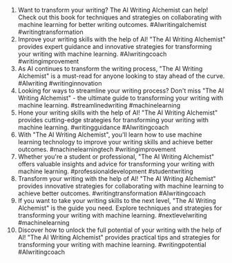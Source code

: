 1. Want to transform your writing? The AI Writing Alchemist can help! Check out this book for techniques and strategies on collaborating with machine learning for better writing outcomes. #AIwritingalchemist #writingtransformation
2. Improve your writing skills with the help of AI! "The AI Writing Alchemist" provides expert guidance and innovative strategies for transforming your writing with machine learning. #AIwritingcoach #writingimprovement
3. As AI continues to transform the writing process, "The AI Writing Alchemist" is a must-read for anyone looking to stay ahead of the curve. #AIwriting #writinginnovation
4. Looking for ways to streamline your writing process? Don't miss "The AI Writing Alchemist" - the ultimate guide to transforming your writing with machine learning. #streamlinedwriting #machinelearning
5. Hone your writing skills with the help of AI! "The AI Writing Alchemist" provides cutting-edge strategies for transforming your writing with machine learning. #writingguidance #AIwritingcoach
6. With "The AI Writing Alchemist", you'll learn how to use machine learning technology to improve your writing skills and achieve better outcomes. #machinelearningtech #writingimprovement
7. Whether you're a student or professional, "The AI Writing Alchemist" offers valuable insights and advice for transforming your writing with machine learning. #professionaldevelopment #studentwriting
8. Transform your writing with the help of AI! "The AI Writing Alchemist" provides innovative strategies for collaborating with machine learning to achieve better outcomes. #writingtransformation #AIwritingcoach
9. If you want to take your writing skills to the next level, "The AI Writing Alchemist" is the guide you need. Explore techniques and strategies for transforming your writing with machine learning. #nextlevelwriting #machinelearning
10. Discover how to unlock the full potential of your writing with the help of AI! "The AI Writing Alchemist" provides practical tips and strategies for transforming your writing with machine learning. #writingpotential #AIwritingcoach
